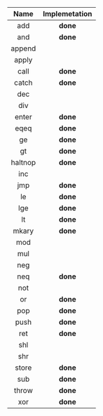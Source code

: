 |  Name   | Implemetation |
| :-----: | :-----------: |
|   add   |   **done**    |
|   and   |   **done**    |
| append  |               |
|  apply  |               |
|  call   |   **done**    |
|  catch  |   **done**    |
|   dec   |               |
|   div   |               |
|  enter  |   **done**    |
|  eqeq   |   **done**    |
|   ge    |   **done**    |
|   gt    |   **done**    |
| haltnop |   **done**    |
|   inc   |               |
|   jmp   |   **done**    |
|   le    |   **done**    |
|   lge   |   **done**    |
|   lt    |   **done**    |
|  mkary  |   **done**    |
|   mod   |               |
|   mul   |               |
|   neg   |               |
|   neq   |   **done**    |
|   not   |               |
|   or    |   **done**    |
|   pop   |   **done**    |
|  push   |   **done**    |
|   ret   |   **done**    |
|   shl   |               |
|   shr   |               |
|  store  |   **done**    |
|   sub   |   **done**    |
|  throw  |   **done**    |
|   xor   |   **done**    |
